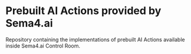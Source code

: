# Prebuilt AI Actions provided by Sema4.ai

Repository containing the implementations of prebuilt AI Actions available inside Sema4.ai Control Room.
